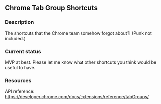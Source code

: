 ## Chrome Tab Group Shortcuts

### Description

The shortcuts that the Chrome team somehow forgot about?! (Punk not included.)

### Current status

MVP at best. Please let me know what other shortcuts you think would be useful
to have.

### Resources

API reference: https://developer.chrome.com/docs/extensions/reference/tabGroups/
